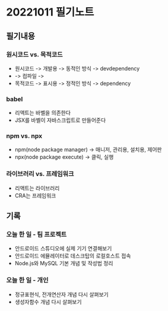 ﻿# 20221011 필기노트
## 필기내용
### 원시코드 vs. 목적코드
- 원시코드 -> 개발용 -> 동적인 방식 -> devdependency
- -> 컴파일 -> 
- 목적코드 -> 표시용 -> 정적인 방식 -> dependency
### babel
- 리액트는 바벨을 의존한다
- JSX를 바벨이 자바스크립트로 만들어준다
### npm vs. npx
- npm(node package manager) -> 매니저, 관리용, 설치용, 제어판
- npx(node package execute) -> 클릭, 실행
### 라이브러리 vs. 프레임워크
- 리액트는 라이브러리
- CRA는 프레임워크



## 기록
### 오늘 한 일 - 팀 프로젝트
- 안드로이드 스튜디오에 실제 기기 연결해보기
- 안드로이드 에뮬레이터로 데스크탑의 로컬호스트 접속
- Node.js와 MySQL 기본 개념 및 작성법 정리
### 오늘 한 일 - 개인
- 정규표현식, 전개연산자 개념 다시 살펴보기
- 생성자함수 개념 다시 살펴보기
